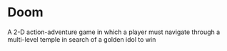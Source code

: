 # Doom
A 2-D action-adventure game in which a player must navigate through a multi-level temple in search of a golden idol to win
